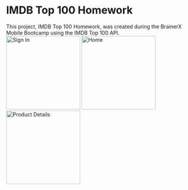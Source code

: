 # IMDB Top 100 Homework

This project, IMDB Top 100 Homework, was created during the BrainerX Mobile Bootcamp using the IMDB Top 100 API. 
  <img src="" alt="Sign In" width="200"/>
  <img src="" alt="Home" width="200"/>
  <img src="" alt="Product Details" width="200"/>
</p>
